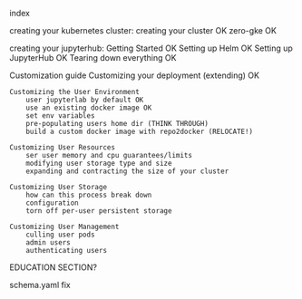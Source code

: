 index

creating your kubernetes cluster:
    creating your cluster OK
        zero-gke OK

creating your jupyterhub:
    Getting Started OK
    Setting up Helm OK
    Setting up JupyterHub OK
    Tearing down everything OK

Customization guide
    Customizing your deployment (extending) OK
    
    Customizing the User Environment
        user jupyterlab by default OK
        use an existing docker image OK
        set env variables
        pre-populating users home dir (THINK THROUGH)
        build a custom docker image with repo2docker (RELOCATE!)

    Customizing User Resources
        ser user memory and cpu guarantees/limits
        modifying user storage type and size
        expanding and contracting the size of your cluster

    Customizing User Storage
        how can this process break down
        configuration
        torn off per-user persistent storage

    Customizing User Management
        culling user pods
        admin users
        authenticating users

EDUCATION SECTION?

schema.yaml fix